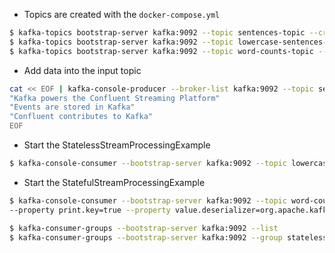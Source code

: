* Topics are created with the `docker-compose.yml`  

```bash
$ kafka-topics bootstrap-server kafka:9092 --topic sentences-topic --create --partitions 1 --replication-factor 1 
$ kafka-topics bootstrap-server kafka:9092 --topic lowercase-sentences-topic --create --partitions 1 --replication-factor 1 
$ kafka-topics bootstrap-server kafka:9092 --topic word-counts-topic --create --partitions 1 --replication-factor 1 
```

* Add data into the input topic

```bash
cat << EOF | kafka-console-producer --broker-list kafka:9092 --topic sentences-topic
"Kafka powers the Confluent Streaming Platform"
"Events are stored in Kafka"
"Confluent contributes to Kafka"
EOF
```

* Start the StatelessStreamProcessingExample

```bash
$ kafka-console-consumer --bootstrap-server kafka:9092 --topic lowercase-sentences-topic --from-beginning 
```

* Start the StatefulStreamProcessingExample

```bash
$ kafka-console-consumer --bootstrap-server kafka:9092 --topic word-counts-topic --from-beginning \
--property print.key=true --property value.deserializer=org.apache.kafka.common.serialization.LongDeserializer
```

```bash
$ kafka-consumer-groups --bootstrap-server kafka:9092 --list
$ kafka-consumer-groups --bootstrap-server kafka:9092 --group stateless-kafka-streams-example --describe
```

